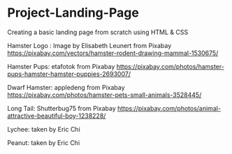 # Project-Landing-Page
Creating a basic landing page from scratch using HTML & CSS

Hamster Logo : Image by Elisabeth Leunert from Pixabay 
https://pixabay.com/vectors/hamster-rodent-drawing-mammal-1530675/

Hamster Pups: etafotok from Pixabay
https://pixabay.com/photos/hamster-pups-hamster-hamster-puppies-2693007/

Dwarf Hamster: appledeng from Pixabay
https://pixabay.com/photos/hamster-pets-small-animals-3528445/

Long Tail: Shutterbug75 from Pixabay
https://pixabay.com/photos/animal-attractive-beautiful-boy-1238228/

Lychee: taken by Eric Chi

Peanut: taken by Eric Chi